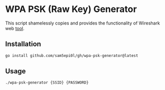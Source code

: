 # WPA PSK (Raw Key) Generator

This script shamelessly copies and provides the functionality of Wireshark web [tool](https://www.wireshark.org/tools/wpa-psk.html).

## Installation
```bash
go install github.com/sam5epi0l/gh/wpa-psk-generator@latest
```

## Usage
```bash
./wpa-psk-generator {SSID} {PASSWORD}
```

